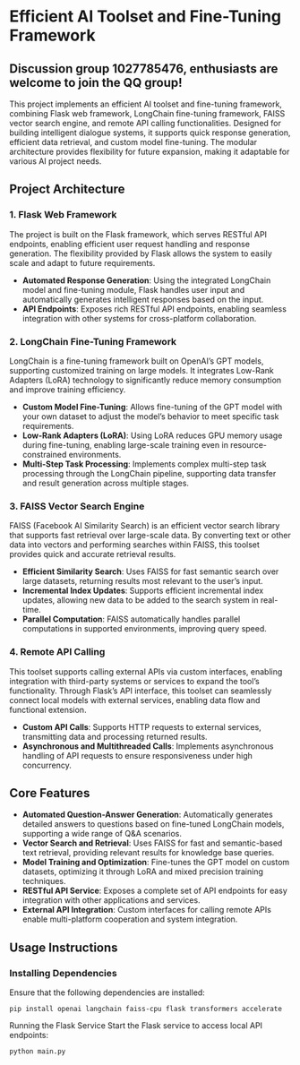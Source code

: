 # Efficient AI Toolset and Fine-Tuning Framework
## Discussion group 1027785476, enthusiasts are welcome to join the QQ group!

This project implements an efficient AI toolset and fine-tuning framework, combining Flask web framework, LongChain fine-tuning framework, FAISS vector search engine, and remote API calling functionalities. Designed for building intelligent dialogue systems, it supports quick response generation, efficient data retrieval, and custom model fine-tuning. The modular architecture provides flexibility for future expansion, making it adaptable for various AI project needs.

## Project Architecture

### 1. **Flask Web Framework**

The project is built on the Flask framework, which serves RESTful API endpoints, enabling efficient user request handling and response generation. The flexibility provided by Flask allows the system to easily scale and adapt to future requirements.

- **Automated Response Generation**: Using the integrated LongChain model and fine-tuning module, Flask handles user input and automatically generates intelligent responses based on the input.
- **API Endpoints**: Exposes rich RESTful API endpoints, enabling seamless integration with other systems for cross-platform collaboration.

### 2. **LongChain Fine-Tuning Framework**

LongChain is a fine-tuning framework built on OpenAI’s GPT models, supporting customized training on large models. It integrates Low-Rank Adapters (LoRA) technology to significantly reduce memory consumption and improve training efficiency.

- **Custom Model Fine-Tuning**: Allows fine-tuning of the GPT model with your own dataset to adjust the model’s behavior to meet specific task requirements.
- **Low-Rank Adapters (LoRA)**: Using LoRA reduces GPU memory usage during fine-tuning, enabling large-scale training even in resource-constrained environments.
- **Multi-Step Task Processing**: Implements complex multi-step task processing through the LongChain pipeline, supporting data transfer and result generation across multiple stages.

### 3. **FAISS Vector Search Engine**

FAISS (Facebook AI Similarity Search) is an efficient vector search library that supports fast retrieval over large-scale data. By converting text or other data into vectors and performing searches within FAISS, this toolset provides quick and accurate retrieval results.

- **Efficient Similarity Search**: Uses FAISS for fast semantic search over large datasets, returning results most relevant to the user’s input.
- **Incremental Index Updates**: Supports efficient incremental index updates, allowing new data to be added to the search system in real-time.
- **Parallel Computation**: FAISS automatically handles parallel computations in supported environments, improving query speed.

### 4. **Remote API Calling**

This toolset supports calling external APIs via custom interfaces, enabling integration with third-party systems or services to expand the tool’s functionality. Through Flask’s API interface, this toolset can seamlessly connect local models with external services, enabling data flow and functional extension.

- **Custom API Calls**: Supports HTTP requests to external services, transmitting data and processing returned results.
- **Asynchronous and Multithreaded Calls**: Implements asynchronous handling of API requests to ensure responsiveness under high concurrency.

## Core Features

- **Automated Question-Answer Generation**: Automatically generates detailed answers to questions based on fine-tuned LongChain models, supporting a wide range of Q&A scenarios.
- **Vector Search and Retrieval**: Uses FAISS for fast and semantic-based text retrieval, providing relevant results for knowledge base queries.
- **Model Training and Optimization**: Fine-tunes the GPT model on custom datasets, optimizing it through LoRA and mixed precision training techniques.
- **RESTful API Service**: Exposes a complete set of API endpoints for easy integration with other applications and services.
- **External API Integration**: Custom interfaces for calling remote APIs enable multi-platform cooperation and system integration.

## Usage Instructions

### Installing Dependencies

Ensure that the following dependencies are installed:

```
pip install openai langchain faiss-cpu flask transformers accelerate
```

Running the Flask Service
Start the Flask service to access local API endpoints:

```
python main.py
```
